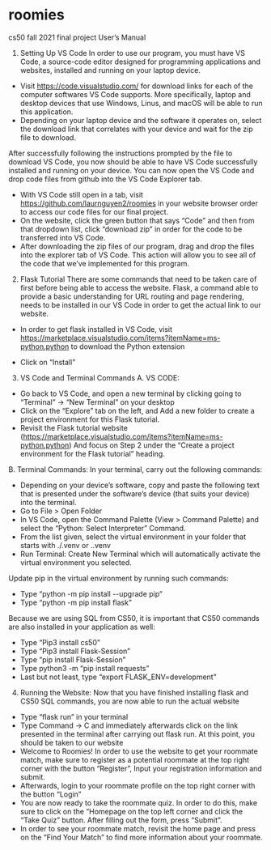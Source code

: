 # roomies
cs50 fall 2021 final project
User’s Manual

1) Setting Up VS Code
In order to use our program, you must have VS Code, a source-code editor designed for  programming applications and websites, installed and running on your laptop device. 

- Visit https://code.visualstudio.com/ for download links for each of the computer softwares VS Code supports. More specifically, laptop and desktop devices that use Windows, Linus, and macOS will be able to run this application.
- Depending on your laptop device and the software it operates on, select the download link that correlates with your device and wait for the zip file to download. 


After successfully following the instructions prompted by the file to download VS Code, you now should be able to have VS Code successfully installed and running on your device. You can now open the VS Code and drop code files from github into the 
VS Code Explorer tab. 

- With VS Code still open in a tab, visit https://github.com/laurnguyen2/roomies in your website browser order to access our code files for our final project. 
- On the website, click the green button that says “Code” and then from that dropdown list, click “download zip” in order for the code to be transferred into VS Code. 
- After downloading the zip files of our program, drag and drop the files into the explorer tab of VS Code. This action will allow you to see all of the code that we’ve implemented for this program. 



2) Flask Tutorial
There are some commands that need to be taken care of first before being able to access the website. Flask, a command able to provide a basic understanding for URL routing and page rendering, needs to be installed in our VS Code in order to get the actual link to our website. 
- In order to get flask installed in VS Code, visit https://marketplace.visualstudio.com/items?itemName=ms-python.python
  to download the Python extension

- Click on “Install” 

3) VS Code and Terminal Commands 
A. VS CODE: 
- Go back to VS Code, and open a new terminal by clicking going to “Terminal” -> “New Terminal” on your desktop
- Click on the “Explore” tab on the left, and Add a new folder to create a project environment for this Flask tutorial. 
- Revisit the Flask tutorial website (https://marketplace.visualstudio.com/items?itemName=ms-python.python)
  And focus on Step 2 under the “Create a project environment for the Flask tutorial” heading. 


B. Terminal Commands: 
In your terminal, carry out the following commands: 
- Depending on your device’s software, copy and paste the following text that is presented under the software’s device (that suits your device) into the terminal. 
- Go to File > Open Folder 
- In VS Code, open the Command Palette (View > Command Palette) and select the “Python: Select Interpreter” Command. 
- From the list given, select the virtual environment in your folder that starts with ./.venv or .\.venv
- Run Terminal: Create New Terminal which will automatically activate the virtual environment you selected. 

Update pip in the virtual environment by running such commands: 
- Type “python -m pip install --upgrade pip”
- Type “python -m pip install flask”

Because we are using SQL from CS50, it is important that CS50 commands are also installed in your application as well: 
- Type “Pip3 install cs50” 
- Type “Pip3 install Flask-Session”
- Type “pip install Flask-Session”
- Type python3 -m “pip install requests”
- Last but not least, type “export FLASK_ENV=development”

4. Running the Website: 
Now that you have finished installing flask and CS50 SQL commands, you are now able to run the actual website
- Type “flask run” in your terminal 
- Type Command -> C and immediately afterwards click on the link presented in the terminal after carrying out flask run. At this point, you should be taken to our website 
- Welcome to Roomies! In order to use the website to get your roommate match, make sure to register as a potential roommate at the top right corner with the button “Register”, Input your registration information and submit. 
- Afterwards, login to your roommate profile on the top right corner with the button “Login”
- You are now ready to take the roommate quiz. In order to do this, make sure to click on the “Homepage on the top left corner and click the “Take Quiz” button. After filling out the form, press “Submit”. 
- In order to see your roommate match, revisit the home page and press on the “Find Your Match” to find more information about your roommate. 
